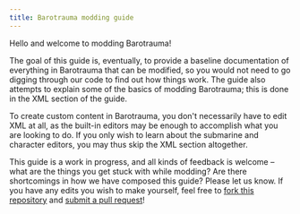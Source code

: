 ```yaml
---
title: Barotrauma modding guide
---
```

Hello and welcome to modding Barotrauma!

The goal of this guide is, eventually, to provide a baseline documentation of everything in Barotrauma that can be modified, so you would not need to go digging through our code to find out how things work. The guide also attempts to explain some of the basics of modding Barotrauma; this is done in the XML section of the guide.

To create custom content in Barotrauma, you don't necessarily have to edit XML at all, as the built-in editors may be enough to accomplish what you are looking to do. If you only wish to learn about the submarine and character editors, you may thus skip the XML section altogether.

This guide is a work in progress, and all kinds of feedback is welcome – what are the things you get stuck with while modding? Are there shortcomings in how we have composed this guide? Please let us know. If you have any edits you wish to make yourself, feel free to [fork this repository](https://github.com/Regalis11/BaroModDoc) and [submit a pull request](https://github.com/Regalis11/BaroModDoc/pulls)!
